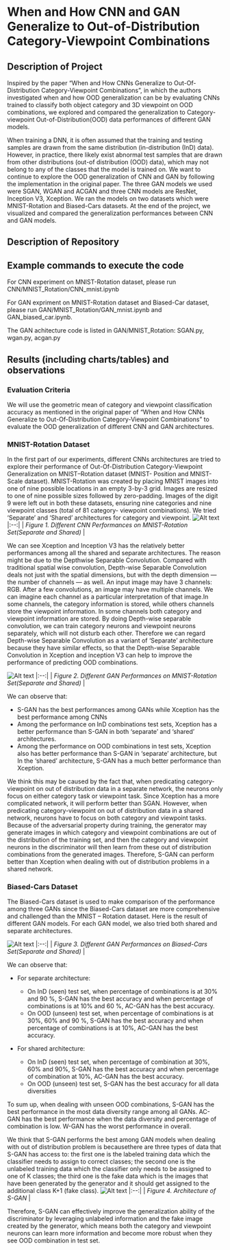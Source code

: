 # When and How CNN and GAN Generalize to Out-of-Distribution Category-Viewpoint Combinations

## Description of Project
Inspired by the paper “When and How CNNs Generalize to Out-Of-Distribution Category-Viewpoint Combinations”, in which the authors investigated when and how OOD generalization can be by evaluating CNNs trained to classify both object category and 3D viewpoint on OOD combinations, we explored and compared the generalization to Category-viewpoint Out-of-Distribution(OOD) data performances of different GAN models. 

When training a DNN, it is often assumed that the training and testing samples are drawn from the same distribution (in-distribution (InD) data). However, in practice, there likely exist abnormal test samples that are drawn from other distributions (out-of distribution (OOD) data), which may not belong to any of the classes that the model is trained on. We want to continue to explore the OOD generalization of CNN and GAN by following the implementation in the original paper. The three GAN models we used were SGAN, WGAN and ACGAN and three CNN models are ResNet, Inception V3, Xception. We ran the models on two datasets which were MNIST-Rotation and Biased-Cars datasets. At the end of the project, we visualized and compared the generalization performances between CNN and GAN models.

## Description of Repository


## Example commands to execute the code 

For CNN experiment on MNIST-Rotation dataset, please run CNN/MNIST_Rotation/CNN_mnist.ipynb

For GAN expriment on MNIST-Rotation dataset and Biased-Car dataset, please run GAN/MNIST_Rotation/GAN_mnist.ipynb and GAN_biased_car.ipynb.

The GAN achitecture code is listed in GAN/MNIST_Rotation: SGAN.py, wgan.py, acgan.py


## Results (including charts/tables) and observations  
### Evaluation Criteria
We will use the geometric mean of category and viewpoint classification accuracy as mentioned in the original paper of “When and How CNNs Generalize to Out-Of-Distribution Category-Viewpoint Combinations” to evaluate the OOD generalization of different CNN and GAN architectures.

### MNIST-Rotation Dataset
In the first part of our experiments, different CNNs architectures are tried to explore their performance of Out-Of-Distribution Category-Viewpoint Generalization on MNIST–Rotation dataset (MNIST- Position and MNIST-Scale dataset). MNIST-Rotation was created by placing MNIST images into one of nine possible locations in an empty 3-by-3 grid. Images are resized to one of nine possible sizes followed by zero-padding. Images of the digit 9 were left out in both these datasets, ensuring nine categories and nine viewpoint classes (total of 81 category- viewpoint combinations). We tried ‘Separate’ and ‘Shared’ architectures for category and viewpoint. 
![Alt text](/Diagrams/2.png?raw=true)
|:--:| 
| *Figure 1. Different CNN Performances on MNIST-Rotation Set(Separate and Shared)* |


We can see Xception and Inception V3 has the relatively better performances among all the shared and separate architectures. The reason might be due to the Depthwise Separable Convolution. Compared with traditional spatial wise convolution, Depth-wise Separable Convolution deals not just with the spatial dimensions, but with the depth dimension — the number of channels — as well. An input image may have 3 channels: RGB. After a few convolutions, an image may have multiple channels. We can imagine each channel as a particular interpretation of that image.In some channels, the category information is stored, while others channels store the viewpoint information. In some channels both category and viewpoint information are stored. By doing Depth-wise separable convolution, we can train category neurons and viewpoint neurons separately, which will not disturb each other. Therefore we can regard Depth-wise Separable Convolution as a variant of ‘Separate’ architecture because they have similar effects, so that the Depth-wise Separable Convolution in Xception and inception V3 can help to improve the performance of predicting OOD combinations.

![Alt text](/Diagrams/1.png?raw=true)
|:--:| 
| *Figure 2. Different GAN Performances on MNIST-Rotation Set(Separate and Shared)* |

We can observe that: 
- S-GAN has the best performances among GANs while Xception has the best performance among CNNs
- Among the performance on InD combinations test sets, Xception has a better performance than S-GAN in both ‘separate’ and ‘shared’ architectures.
- Among the performance on OOD combinations in test sets, Xception also has better performance than S-GAN in ‘separate’ architecture, but In the ‘shared’ architecture, S-GAN has a much better performance than Xception.

We think this may be caused by the fact that, when predicating category-viewpoint on out of distribution data in a separate network, the neurons only focus on either category task or viewpoint task. Since Xception has a more complicated network, it will perform better than SGAN. 
However, when predicating category-viewpoint on out of distribution data in a shared network, neurons have to focus on both category and viewpoint tasks. Because of the adversarial property during training, the generator may generate images in which category and viewpoint combinations are out of the distribution of the training set, and then the category and viewpoint neurons in the discriminator will then learn from these out of distribution combinations from the generated images. Therefore, S-GAN can perform better than Xception when dealing with out of distribution problems in a shared network.

### Biased-Cars Dataset
The Biased-Cars dataset is used to make comparison of the performance among three GANs since the Biased-Cars dataset are more comprehensive and challenged than the MNIST – Rotation dataset. Here is the result of different GAN models. For each GAN model, we also tried both shared and separate architectures.

![Alt text](/Diagrams/4.png?raw=true)
|:--:| 
| *Figure 3. Different GAN Performances on Biased-Cars Set(Separate and Shared)* |

We can observe that:
- For separate architecture:
    - On InD (seen) test set, when percentage of combinations is at 30% and 90 %, S-GAN has the best accuracy and when percentage of combinations is at 10% and 60 %, AC-GAN has the best accuracy.
    - On OOD (unseen) test set, when percentage of combinations is at 30%, 60% and 90 %, S-GAN has the best accuracy and when percentage of combinations is at 10%, AC-GAN has the best accuracy.

- For shared architecture:
    - On InD (seen) test set, when percentage of combination at 30%, 60% and 90%, S-GAN has the best accuracy and when percentage of combination at 10%, AC-GAN has the best accuracy.
    - On OOD (unseen) test set, S-GAN has the best accuracy for all data diversities

To sum up, when dealing with unseen OOD combinations, S-GAN has the best performance in the most data diversity range among all GANs. AC-GAN has the best performance when the data diversity and percentage of combination is low. W-GAN has the worst performance in overall.

We think that S-GAN performs the best among GAN models when dealing with out of distribution problem is becausethere are three types of data that S-GAN has access to: the first one is the labeled training data which the classifier needs to assign to correct classes; the second one is the unlabeled training data which the classifier only needs to be assigned to one of K classes; the third one is the fake data which is the images that have been generated by the generator and it should get assigned to the additional class K+1 (fake class). 
![Alt text](/Diagrams/3.png?raw=true)
|:--:| 
| *Figure 4. Architecture of S-GAN* |

Therefore, S-GAN can effectively improve the generalization ability of the discriminator by leveraging unlabeled information and the fake image created by the generator, which means both the category and viewpoint neurons can learn more information and become more robust when they see OOD combination in test set.




